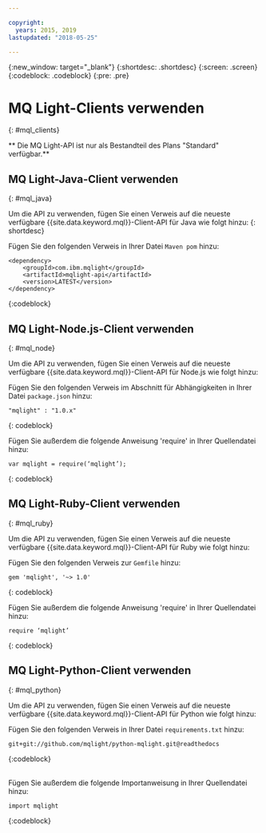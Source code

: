 ```yaml
---

copyright:
  years: 2015, 2019
lastupdated: "2018-05-25"

---
```


{:new_window: target="_blank"}
{:shortdesc: .shortdesc}
{:screen: .screen}
{:codeblock: .codeblock}
{:pre: .pre}

# MQ Light-Clients verwenden
{: #mql_clients}

** Die MQ Light-API ist nur als Bestandteil des Plans "Standard" verfügbar.**
<br/>
## MQ Light-Java-Client verwenden
{: #mql_java}

Um die API zu verwenden, fügen Sie einen Verweis auf die neueste verfügbare {{site.data.keyword.mql}}-Client-API für Java wie folgt hinzu:
{: shortdesc}

Fügen Sie den folgenden Verweis in Ihrer Datei <code>Maven pom</code> hinzu:

```
<dependency>
    <groupId>com.ibm.mqlight</groupId>
    <artifactId>mqlight-api</artifactId>
    <version>LATEST</version>
</dependency>
```
{:codeblock}

<!-- 12/11/18: info was in eventstreams102.md, moved because of doc app changes -->

## MQ Light-Node.js-Client verwenden 
{: #mql_node}


Um die API zu verwenden, fügen Sie einen Verweis auf die neueste verfügbare {{site.data.keyword.mql}}-Client-API für Node.js wie folgt hinzu:

Fügen Sie den folgenden Verweis im Abschnitt für Abhängigkeiten in Ihrer Datei <code>package.json</code> hinzu:

<pre class="pre"><code>"mqlight" : "1.0.x"</code></pre>
{: codeblock}

Fügen Sie außerdem die folgende Anweisung 'require' in Ihrer Quellendatei hinzu:

<pre class="pre"><code>var mqlight = require(&lsquo;mqlight&rsquo;);</code></pre>
{: codeblock}

<!-- 14/11/18: info was in eventstreams103.md, moved because of doc app changes -->

## MQ Light-Ruby-Client verwenden
{: #mql_ruby}


Um die API zu verwenden, fügen Sie einen Verweis auf die neueste verfügbare {{site.data.keyword.mql}}-Client-API für Ruby wie folgt hinzu:

Fügen Sie den folgenden Verweis zur <code>Gemfile</code> hinzu:

```
gem 'mqlight', '~> 1.0'
```
{: codeblock}

Fügen Sie außerdem die folgende Anweisung 'require' in Ihrer Quellendatei hinzu:

<pre class="pre"><code>require &lsquo;mqlight&rsquo;</code></pre>
{: codeblock}

<!-- 14/11/18: info was in eventstreams101.md, moved because of doc app changes -->

## MQ Light-Python-Client verwenden
{: #mql_python}

Um die API zu verwenden, fügen Sie einen Verweis auf die neueste verfügbare {{site.data.keyword.mql}}-Client-API für Python wie folgt hinzu:

Fügen Sie den folgenden Verweis in Ihrer Datei <code>requirements.txt</code>
hinzu:

```
git+git://github.com/mqlight/python-mqlight.git@readthedocs
```
{:codeblock}

<br>
Fügen Sie außerdem die folgende Importanweisung in Ihrer Quellendatei hinzu:

```
import mqlight
```
{:codeblock}
<!-- Comment from Andrew
Instructions for getting started, with links for more info
Simple send source and receive source in-line

-->
